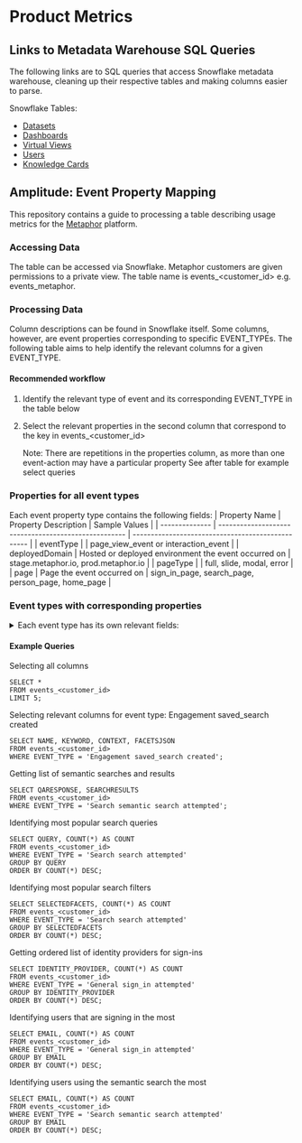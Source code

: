# Product Metrics

## Links to Metadata Warehouse SQL Queries
The following links are to SQL queries that access Snowflake metadata warehouse, cleaning up their respective tables and making columns easier to parse.

Snowflake Tables:
- [Datasets](https://github.com/MetaphorData/product-metrics/blob/main/datasets_snowflake.sql)
- [Dashboards](https://github.com/MetaphorData/product-metrics/blob/main/dashboards_snowflake.sql)
- [Virtual Views](https://github.com/MetaphorData/product-metrics/blob/main/virtual_views_snowflake.sql)
- [Users](https://github.com/MetaphorData/product-metrics/blob/main/users_snowflake.sql)
- [Knowledge Cards](https://github.com/MetaphorData/product-metrics/blob/main/knowledge_cards_snowflake.sql)


## Amplitude: Event Property Mapping
This repository contains a guide to processing a table describing usage metrics for the [Metaphor](https://metaphor.io) platform.

### Accessing Data
The table can be accessed via Snowflake. Metaphor customers are given permissions to a private view. The table name is events_<customer_id> e.g. events_metaphor.

### Processing Data
Column descriptions can be found in Snowflake itself. Some columns, however, are event properties corresponding to specific EVENT_TYPEs. The following table aims to help identify the relevant columns for a given EVENT_TYPE.

#### Recommended workflow
1. Identify the relevant type of event and its corresponding EVENT_TYPE in the table below
2. Select the relevant properties in the second column that correspond to the key in events_<customer_id> 

   Note: There are repetitions in the properties column, as more than one event-action may have a particular property
   See after table for example select queries

### Properties for all event types
Each event property type contains the following fields: 
| Property Name  | Property Description                                 | Sample Values                                     |
| -------------- | ---------------------------------------------------- | ------------------------------------------------- |
| eventType      |                                                      | page_view_event or interaction_event              |
| deployedDomain | Hosted or deployed environment the event occurred on | stage.metaphor.io, prod.metaphor.io               |
| pageType       |                                                      | full, slide, modal, error                         |
| page           | Page the event occurred on                           | sign_in_page, search_page, person_page, home_page |

### Event types with corresponding properties
<details>
<summary> Each event type has its own relevant fields: </summary>

|                        EVENT_TYPE                       |                                                                                                             Trigger + Event Description                                                                                                             |        Property Name       |                                                    Property Description                                                   |                                                                  Sample Values                                                                  |
|:-------------------------------------------------------:|:---------------------------------------------------------------------------------------------------------------------------------------------------------------------------------------------------------------------------------------------------:|:--------------------------:|:-------------------------------------------------------------------------------------------------------------------------:|:-----------------------------------------------------------------------------------------------------------------------------------------------:|
| General sign_in attempted                               | triggered when a user clicks on a sign in option on the /login route                                                                                                                                                                                | identity_provider          | The name of the identity provider the user attempted to sign in with                                                      | google, okta                                                                                                                                    |
| General sign_in_page viewed                             | When an unauthenticated user lands on the sign in page                                                                                                                                                                                              |                            |                                                                                                                           |                                                                                                                                                 |
| General sign_in failed                                  | triggered when a user unsuccessfully attempts to sign in to the app                                                                                                                                                                                 | reason                     | The reason why the sign in attempt failed                                                                                 | unauthorized                                                                                                                                    |
| PageViewEvent [page name]                               | triggered when the user navigates to a url within Metaphor                                                                                                                                                                                          | hash                       | URL fragment                                                                                                              | section                                                                                                                                         |
|                                                         |                                                                                                                                                                                                                                                     | query                      | The query arguments search parameter in the browser URL                                                                   | contentType=myKnowledgeCards                                                                                                                    |
| Search search attempted                                 | When a user executes a search query by inputting a keyword and causing a request to be made                                                                                                                                                         | query                      | search keyword or query executed                                                                                          | rides, *                                                                                                                                        |
|                                                         |                                                                                                                                                                                                                                                     | context                    | search context the query was executed under                                                                               | Dashboards, Datasets, KnowledgeCards, Persons, DBT_MODEL, LOOKER_EXPLORE, LOOKER_VIEW                                                           |
|                                                         |                                                                                                                                                                                                                                                     | interaction                | interaction performed by the user to trigger the search                                                                   | click, enter                                                                                                                                    |
|                                                         |                                                                                                                                                                                                                                                     | latency                    | how long the search result took to be rendered on the screen in ms                                                        | 300, 20000                                                                                                                                      |
|                                                         |                                                                                                                                                                                                                                                     | facets                     | facets that were used to constrain the search                                                                             | authors, knowledge card types, hashtags                                                                                                         |
|                                                         |                                                                                                                                                                                                                                                     | selectedFacets             | facets that were used to constrain the search                                                                             | [authors, knowledge card types, hashtags]                                                                                                       |
|                                                         |                                                                                                                                                                                                                                                     | selectedFilters            | filters that were used to constrain the search                                                                            | [dashboardFilters, datasetFilters]                                                                                                              |
| Search suggestion selected                              | When a user inputs a set of characters in the search input field and suggested input is selected                                                                                                                                                    | input                      | characters entered to trigger the suggestion results                                                                      | rides, *                                                                                                                                        |
|                                                         |                                                                                                                                                                                                                                                     | context                    | search context the query was selected for                                                                                 | Dashboards, Datasets, KnowledgeCards, Persons, DBT_MODEL, LOOKER_EXPLORE, LOOKER_VIEW                                                           |
|                                                         |                                                                                                                                                                                                                                                     | interaction                | interaction performed by the user to select suggestions                                                                   | click, enter                                                                                                                                    |
|                                                         |                                                                                                                                                                                                                                                     | latency                    | how long the suggestion results took to be rendered on the screen in ms                                                   | 300, 20000                                                                                                                                      |
|                                                         |                                                                                                                                                                                                                                                     | suggestion_selected        | value of the selected suggestion                                                                                          | acme.ride_share.rides_by_month_2017                                                                                                             |
| Search top_hashtag selected                             | When a user executes the primary action related to a top hashtag                                                                                                                                                                                    | hashtag                    | the value of the selected hashtag                                                                                         | subscriptions                                                                                                                                   |
| Support feedback_form accessed                          | When a viewer interacts with a link to navigate to the external feedback form                                                                                                                                                                       |                            |                                                                                                                           |                                                                                                                                                 |
| Support support_center accessed                         | When a viewer interacts with a link to navigate to the external support / help page                                                                                                                                                                 |                            |                                                                                                                           |                                                                                                                                                 |
|                                                         |                                                                                                                                                                                                                                                     | cta                        | the cta that the viewer interacted with on the top contributor interface                                                  | search, profile, email, slack                                                                                                                   |
| Onboarding slack installed                              | When a slack user installs the Metaphor Slack app                                                                                                                                                                                                   | person_id                  | the identifier of the viewer                                                                                              | PERSON~2AE5D58F67BA72CBD8F94604F7FC234D                                                                                                         |
| Engagement linege_graph interacted                      | When a user performs any interactive action on a lineage graph                                                                                                                                                                                      | num_nodes_shown            | the number of nodes in the lineage graph                                                                                  | 1, 30, 40,50,100                                                                                                                                |
|                                                         |                                                                                                                                                                                                                                                     | asset_id                   |                                                                                                                           | DATASET~2AE5D58F67BA72CBD8F94604F7FC234D                                                                                                        |
|                                                         |                                                                                                                                                                                                                                                     | latency                    | how long it took for the lineage graph to be rendered in ms                                                               | 300, 20000                                                                                                                                      |
|                                                         |                                                                                                                                                                                                                                                     | asset_type                 | the type of the asset being viewed                                                                                        | Dashboard, Dataset, KnowledgeCards                                                                                                              |
| Engagement share_asset performed                        | When a user interacts with the share interface and performs a related action                                                                                                                                                                        | asset_id                   | global identifier for the asset                                                                                           | DATASET~2AE5D58F67BA72CBD8F94604F7FC234D                                                                                                        |
|                                                         |                                                                                                                                                                                                                                                     | type                       | the share action performed / interacted with by the user                                                                  | copyLink, shareViaSlack, shareViaEmail                                                                                                          |
| Engagement config_ownership interacted                  | When user performs a cta within the configured ownership interface                                                                                                                                                                                  |                            |                                                                                                                           |                                                                                                                                                 |
|                                                         |                                                                                                                                                                                                                                                     | owner                      | optional field that if filled indicates interaction a person captured in Metaphor                                         | DATASET~2AE5D58F67BA72CBD8F94604F7FC234D                                                                                                        |
|                                                         |                                                                                                                                                                                                                                                     |                            |                                                                                                                           |                                                                                                                                                 |
|                                                         |                                                                                                                                                                                                                                                     | external                   | optional field that if filled indicates interaction the external owner                                                    | external@example.com                                                                                                                            |
| Engagement knowledge_card creation_attempted            | When a user attempts to create a knowledge card                                                                                                                                                                                                     | cta                        | the cta that the viewer interacted with on the configurable ownership interface                                           | profile, email, slack                                                                                                                           |
|                                                         |                                                                                                                                                                                                                                                     | card_type                  | type of the card created                                                                                                  | HOW_TO_USE, INCIDENT, DEPRECATION                                                                                                               |
|                                                         |                                                                                                                                                                                                                                                     | anchor_id                  | the asset identifier for the asset that the knowledge card is created against                                             | DATASET~2AE5D58F67BA72CBD8F94604F7FC234D                                                                                                        |
|                                                         |                                                                                                                                                                                                                                                     | num_char_body              | number of characters that a person has entered in the main body, typically the description of the knowledge card          | 100, 200, 500, 1000                                                                                                                             |
|                                                         |                                                                                                                                                                                                                                                     | plannedDate                |                                                                                                                           | 2021-11-02T22:18:40.420Z                                                                                                                        |
| Engagement knowledge_card filtered_display              | When a user successfully filters knowledge cards under the knowledge cards tab on an asset page                                                                                                                                                     | filters                    |                                                                                                                           | authors, knowledge card types, hashtags                                                                                                         |
| Engagement knowledge_card edited                        | When a user edits an existing knowledge card                                                                                                                                                                                                        | asset_id                   | global identifier for the asset                                                                                           | KNOWLEDGE_CARD~2AE5D58F67BA72CBD8F94604F7FC234D                                                                                                 |
| Engagement knowledge_card unsuccessful_creation         | When a user attempts to create a knowledge card but exits out of the creation flow before successful completion                                                                                                                                     | did_change_defaults        |                                                                                                                           | true, false                                                                                                                                     |
|                                                         |                                                                                                                                                                                                                                                     | anchor_id                  | the asset identifier for the asset that the knowledge card is created against                                             | DATASET~2AE5D58F67BA72CBD8F94604F7FC234D                                                                                                        |
| Engagement knowledge_card archived                      | When a user archives a knowledge card                                                                                                                                                                                                               | asset_id                   | global identifier for the asset                                                                                           | KNOWLEDGE_CARD~2AE5D58F67BA72CBD8F94604F7FC234D                                                                                                 |
| Engagement asset_page from_slack                        | When a slack user navigates to an entity page from a Metaphor Slack generated link                                                                                                                                                                  | asset_id                   | global identifier for the asset                                                                                           | KNOWLEDGE_CARD~2AE5D58F67BA72CBD8F94604F7FC234D                                                                                                 |
| Engagement asset followed                               | A user follows an asset by interacting with a follow control to become a follower of that asset                                                                                                                                                     | asset_id                   | global identifier for the asset                                                                                           | KNOWLEDGE_CARD~2AE5D58F67BA72CBD8F94604F7FC234D                                                                                                 |
| Engagement asset unfollowed                             | A user unfollows an asset by interacting with a follow control to no longer be a follower of the asset                                                                                                                                              | asset_id                   | global identifier for the asset                                                                                           | KNOWLEDGE_CARD~2AE5D58F67BA72CBD8F94604F7FC234D                                                                                                 |
| Engagement governed_tag assigned                        | When a user assigns a governed tag to an asset                                                                                                                                                                                                      | asset_id                   | global identifier for the asset                                                                                           | KNOWLEDGE_CARD~2AE5D58F67BA72CBD8F94604F7FC234D                                                                                                 |
|                                                         |                                                                                                                                                                                                                                                     | tag_id                     | global identifier for the tag                                                                                             | USER_DEFINED_RESOURCE~2AE5D58F67BA72CBD8F94604F7FC234D                                                                                          |
|                                                         |                                                                                                                                                                                                                                                     |                            |                                                                                                                           |                                                                                                                                                 |
| Engagement governed_tag unassigned                      | When a user unassigns a governed tag to an asset that it was previously assigned to                                                                                                                                                                 | asset_id                   | global identifier for the asset                                                                                           | KNOWLEDGE_CARD~2AE5D58F67BA72CBD8F94604F7FC234D                                                                                                 |
|                                                         |                                                                                                                                                                                                                                                     | tag_id                     | global identifier for the tag                                                                                             | USER_DEFINED_RESOURCE~2AE5D58F67BA72CBD8F94604F7FC234D                                                                                          |
|                                                         |                                                                                                                                                                                                                                                     |                            |                                                                                                                           |                                                                                                                                                 |
| Engagement asset_description added                      | When a user adds a crowd sourced description to a data asset                                                                                                                                                                                        | asset_id                   | global identifier for that asset                                                                                          | DATASET~2AE5D58F67BA72CBD8F94604F7FC234D                                                                                                        |
| Engagement directory created                            | When a user adds a new directory to metaphor                                                                                                                                                                                                        | directory_id               | global identifier for the directory                                                                                       | NAMESPACE~4BD8F73EBEB8CB15E0B01547B0425FA5                                                                                                      |
|                                                         |                                                                                                                                                                                                                                                     | name_at_creation           | The name of the directory at the time of creation                                                                         | my dir                                                                                                                                          |
| Engagement knowledge_card created                       | When a user successfully creates to create a knowledge card                                                                                                                                                                                         | cta                        | the cta that the viewer interacted with                                                                                   | profile, email, slack                                                                                                                           |
|                                                         |                                                                                                                                                                                                                                                     | card_type                  | type of the card created                                                                                                  | HOW_TO_USE, INCIDENT, DEPRECATION                                                                                                               |
|                                                         |                                                                                                                                                                                                                                                     | asset_id                   | global identifier for the knowledge card                                                                                  | KNOWLEDGE_CARD~2AE5D58F67BA72CBD8F94604F7FC234D                                                                                                 |
|                                                         |                                                                                                                                                                                                                                                     | anchor_id                  | the asset identifier for the asset that the knowledge card is created against                                             | DATASET~2AE5D58F67BA72CBD8F94604F7FC234D                                                                                                        |
|                                                         |                                                                                                                                                                                                                                                     | num_char_body              | number of characters that a person has entered in the main body, typically the description of the knowledge card          | 100, 200, 500, 1000                                                                                                                             |
|                                                         |                                                                                                                                                                                                                                                     | plannedDate                |                                                                                                                           | 2021-11-02T22:18:40.420Z                                                                                                                        |
| Engagement lineage panel_opened                         | When a viewer opens the analysis panel on a lineage graph when the mode is impact analysis                                                                                                                                                          | asset_id                   | global identifier for the asset                                                                                           | DATASET~2AE5D58F67BA72CBD8F94604F7FC234D                                                                                                        |
| Engagement lineage impact_analysis_mode_shown           | A user opts to view the lineage graph in impact analysis mode by toggling the switch to the on state                                                                                                                                                | asset_id                   | global identifier for the asset                                                                                           | DATASET~2AE5D58F67BA72CBD8F94604F7FC234D                                                                                                        |
| Engagement lineage associated_user_list_accessed        | A user downloads, copies or accesses the list of users that are associated with a data asset under impact analysis mode                                                                                                                             | access_type                | global identifier for the asset                                                                                           | copy, download, view                                                                                                                            |
|                                                         |                                                                                                                                                                                                                                                     | asset_id                   | global identifier for the asset                                                                                           | DATASET~2AE5D58F67BA72CBD8F94604F7FC234D                                                                                                        |
| Engagement lineage node_details_viewed                  | A viewer interacts with a node in the graph to show the details of the asset represented by that node within the rendered graph bounds The viewer must be in impact analysis mode to trigger this event and spend sufficient dwell time on the node | asset_id                   | global identifier for the asset                                                                                           | DATASET~2AE5D58F67BA72CBD8F94604F7FC234D                                                                                                        |
| Engagement document copied                              | A viewer copies a document using a copy document action                                                                                                                                                                                             | asset_id                   | global identifier for the document being copied                                                                           | KNOWLEDGE_CARD~2AE5D58F67BA72CBD8F94604F7FC234D                                                                                                 |
| Engagement document created                             | A viewer successfully creates a new document                                                                                                                                                                                                        | asset_id                   | global identifier for the document that was created                                                                       | KNOWLEDGE_CARD~2AE5D58F67BA72CBD8F94604F7FC234D                                                                                                 |
| Engagement document moved                               | A viewer moves a document using the move document action                                                                                                                                                                                            | asset_id                   | global identifier for the asset                                                                                           | KNOWLEDGE_CARD~2AE5D58F67BA72CBD8F94604F7FC234D                                                                                                 |
|                                                         |                                                                                                                                                                                                                                                     | moved_to_dir_with_id       | global identifier for the directory the document was moved to                                                             | NAMESPACE~4BD8F73EBEB8CB15E0B01547B0425FA5                                                                                                      |
| Engagement column_governed_tag assigned                 | When a viewer assigns a governed tag to a column or field path in an asset                                                                                                                                                                          | column_names               | Array of affected column names / fieldPaths                                                                               | ["user_id", "order_id"]                                                                                                                         |
|                                                         |                                                                                                                                                                                                                                                     | asset_id                   | The asset id for the dataset                                                                                              | DATASET~2AE5D58F67BA72CBD8F94604F7FC234D                                                                                                        |
|                                                         |                                                                                                                                                                                                                                                     | tags_added                 | Array of governed tag names added                                                                                         | ["gold", "marketing/eu"]                                                                                                                        |
| Engagement column_governed_tag unassigned               | When a viewer unassigns a governed tag to a column or field path that it was previously assigned to                                                                                                                                                 | column_names               | Array of affected column names / fieldPaths                                                                               | ["user_id", "order_id"]                                                                                                                         |
|                                                         |                                                                                                                                                                                                                                                     | asset_id                   | The asset id for the dataset                                                                                              | DATASET~2AE5D58F67BA72CBD8F94604F7FC234D                                                                                                        |
|                                                         |                                                                                                                                                                                                                                                     | tags_removed               | Array of governed tag names removed                                                                                       | ["gold", "marketing/eu"]                                                                                                                        |
| Engagement column_description added                     | When a viewer adds a crowd sourced description to a field / column on a data asset, typically a dataset                                                                                                                                             | column_name                | The column name that the description was created for                                                                      | order_id                                                                                                                                        |
|                                                         |                                                                                                                                                                                                                                                     | asset_id                   | The asset id for the dataset                                                                                              | DATASET~2AE5D58F67BA72CBD8F94604F7FC234D                                                                                                        |
| Engagement bulk_action governed_tags_updated            | When a viewer updates the governed tags for a set of assets using the bulk action feature to select one or more assets                                                                                                                              | number_of_objects_impacted | The number of objects (assets, columns, etc) selected and acted upon in the bulk operation                                | 1,4,30                                                                                                                                          |
|                                                         |                                                                                                                                                                                                                                                     | tags_added                 | Array of governed tag names added                                                                                         | ["gold", "marketing/eu"]                                                                                                                        |
|                                                         |                                                                                                                                                                                                                                                     | tags_removed               | Array of governed tag names removed                                                                                       | ["gold", "marketing/eu"]                                                                                                                        |
| Engagement bulk_action asset_contacts_updated           | When a viewer updates / manages the asset contacts for a set of assets using the bulk action features to select one or more assets                                                                                                                  | number_of_objects_impacted | The number of objects (assets, columns, etc) selected and acted upon in the bulk operation                                | 1,5,23                                                                                                                                          |
|                                                         |                                                                                                                                                                                                                                                     | contacts_types_added       | The array of unique identifiers for the contact types that were added                                                     | ["USER_DEFINED_RESOURCE~2AE5D58F67BA72CBD8F94604F7FC234D"]                                                                                      |
|                                                         |                                                                                                                                                                                                                                                     | contacts_types_removed     | The array of unique identifiers for the contact types that were removed                                                   | ["USER_DEFINED_RESOURCE~2AE5D58F67BA72CBD8F94604F7FC234D"]                                                                                      |
| Engagement who_viewed_this_asset opened                 | When a viewer toggles open a control displaying the people who have viewed an asset                                                                                                                                                                 | asset_id                   | global identifier for the asset                                                                                           | DATASET~2AE5D58F67BA72CBD8F94604F7FC234D                                                                                                        |
| Engagement directory documents_filtered                 | When a viewer successfully filters documents under a directory page                                                                                                                                                                                 | statuses                   | Array of statuses used to filter the directory                                                                            | ["ARCHIVED" , "DRAFT" , "PUBLISHED"]                                                                                                            |
|                                                         |                                                                                                                                                                                                                                                     | tags                       | Array of governed tag names used to filter the directory                                                                  | ["gold", "marketing/eu"]                                                                                                                        |
|                                                         |                                                                                                                                                                                                                                                     | directory_id               | global identifier for the directory                                                                                       | NAMESPACE~4BD8F73EBEB8CB15E0B01547B0425FA5                                                                                                      |
| Engagement change_request sent                          | When a change request is sent by a viewer                                                                                                                                                                                                           | anchor_id                  | global identifier for the anchor asset                                                                                    | DATASET~2AE5D58F67BA72CBD8F94604F7FC234D                                                                                                        |
|                                                         |                                                                                                                                                                                                                                                     | asset_id                   | global identifier for the change request that was sent                                                                    | KNOWLEDGE_CARD~2AE5D58F67BA72CBD8F94604F7FC234D                                                                                                 |
|                                                         |                                                                                                                                                                                                                                                     | type                       | symbol for the change request type                                                                                        | ASSET_ACCESS, COLUMN_UPDATE, CONTACTS_UPDATE, CONTENT_UPDATE, DESCRIPTION_UPDATE, TAGS_UPDATE,                                                  |
| Engagement change_request status_change_attempted       | When user attempts to change the status                                                                                                                                                                                                             | asset_id                   | global identifier for the change request                                                                                  | KNOWLEDGE_CARD~2AE5D58F67BA72CBD8F94604F7FC234D                                                                                                 |
|                                                         |                                                                                                                                                                                                                                                     | status                     | The current status of the change request                                                                                  | OPEN                                                                                                                                            |
| Engagement change_request status_changed                | When the status of a change request is changed                                                                                                                                                                                                      | asset_id                   | global identifier for the change request                                                                                  | KNOWLEDGE_CARD~2AE5D58F67BA72CBD8F94604F7FC234D                                                                                                 |
|                                                         |                                                                                                                                                                                                                                                     | status                     | The new status of the change request                                                                                      | CLOSED                                                                                                                                          |
| Engagement change_request acknowledged                  | When a change request is acknowledged by a recipient                                                                                                                                                                                                | anchor_id                  | global identifier for the anchor asset                                                                                    | DATASET~2AE5D58F67BA72CBD8F94604F7FC234D                                                                                                        |
|                                                         |                                                                                                                                                                                                                                                     | asset_id                   | global identifier for the change request that was acknowledged                                                            | KNOWLEDGE_CARD~2AE5D58F67BA72CBD8F94604F7FC234D                                                                                                 |
|                                                         |                                                                                                                                                                                                                                                     | type                       | symbol for the change request type                                                                                        | ASSET_ACCESS, COLUMN_UPDATE, CONTACTS_UPDATE, CONTENT_UPDATE, DESCRIPTION_UPDATE, TAGS_UPDATE,                                                  |
| Engagement data_group created                           | A viewer successfully creates a new data group (data domain)                                                                                                                                                                                        | data_group_id              | global identifier for the document that was created                                                                       | NAMESPACE~4E9584DFBF78A16886E7D234393C1304                                                                                                      |
| Engagement data_group moved                             | A viewer moves a data_group (data domain) using the move domain action                                                                                                                                                                              | data_group_id              | global identifier for the data group                                                                                      | NAMESPACE~944F076881BEE131E05C6B39134E4FD9                                                                                                      |
|                                                         |                                                                                                                                                                                                                                                     | moved_to_parent_id         | global identifier for the destination data group the source domain was moved to. Will be null if moved to the top level   | NAMESPACE~4BD8F73EBEB8CB15E0B01547B0425FA5                                                                                                      |
| Engagement directory moved                              | A viewer moves a user_defined_space (directory) using the move directory action                                                                                                                                                                     | directory_id               | global identifier for the directory                                                                                       | NAMESPACE~16434633EB85DF03EC87B003FB882E90                                                                                                      |
|                                                         |                                                                                                                                                                                                                                                     | moved_to_parent_id         | global identifier for the destination directory the source directory was moved to. Will be null if moved to the top level | NAMESPACE~16434633EB85DF03EC87B003FB882E90                                                                                                      |
| Engagement additional_asset_likers shown                | A viewer revealed a list of additional people who liked an asset                                                                                                                                                                                    | asset_id                   | global identifier for the asset that was opened                                                                           | KNOWLEDGE_CARD~2AE5D58F67BA72CBD8F94604F7FC234D                                                                                                 |
|                                                         |                                                                                                                                                                                                                                                     | performed_by_author        | indicates that the action was performed by the author of the related asset                                                | true, false                                                                                                                                     |
| Engagement app_home opened                              | A user open Slack Metaphor Home tab                                                                                                                                                                                                                 |                            |                                                                                                                           |                                                                                                                                                 |
| Engagement link_unfurling performed                     | When a user share Metaphor asset in Slack or Teams                                                                                                                                                                                                  | asset_id                   | global identifier for the asset that was shared                                                                           | KNOWLEDGE_CARD~2AE5D58F67BA72CBD8F94604F7FC234D                                                                                                 |
| Engagement share_asset attempted                        | When a user interacts with the share dialog                                                                                                                                                                                                         | asset_id                   | global identifier for the asset that was opened the share dialog in Slack                                                 | KNOWLEDGE_CARD~2AE5D58F67BA72CBD8F94604F7FC234D                                                                                                 |
| Engagement version_history history_list_shown           | When a viewer opens the version history list                                                                                                                                                                                                        | asset_id                   | global identifier for the asset the version history list was shown for                                                    | DATASET~2AE5D58F67BA72CBD8F94604F7FC234D                                                                                                        |
| Engagement version_history version_requested            | When a viewer successfully requests a previous version of an asset to be viewed                                                                                                                                                                     | asset_id                   | global identifier for the asset the version history list was shown for                                                    | DATASET~2AE5D58F67BA72CBD8F94604F7FC234D                                                                                                        |
|                                                         |                                                                                                                                                                                                                                                     | version_id                 | identifer for the selected version                                                                                        | 63bef5bf9588a3c08edaf637                                                                                                                        |
| Engagement app installed                                | When a user install the application                                                                                                                                                                                                                 |                            |                                                                                                                           |                                                                                                                                                 |
| Engagement app uninstalled                              | When a user uninstall the application                                                                                                                                                                                                               |                            |                                                                                                                           |                                                                                                                                                 |
| Engagement asset pinned                                 | A viewer pins an asset into thier personal pins collection by interacting with a pin control                                                                                                                                                        | asset_id                   | global identifier for the asset that was pinned                                                                           | KNOWLEDGE_CARD~2AE5D58F67BA72CBD8F94604F7FC234D                                                                                                 |
| Engagement asset unpinned                               | A viewer unpins an asset into thier personal pins collection by interacting with a pin / unpin control                                                                                                                                              | asset_id                   | global identifier for the asset that was unpinned                                                                         | KNOWLEDGE_CARD~2AE5D58F67BA72CBD8F94604F7FC234D                                                                                                 |
| Engagement request_instance_form shown                  | The request an instance form is made visible to the viewer                                                                                                                                                                                          | viewer_email               | The email of the logged in user may be different from the submitted email if the form is eventually submitted             | username@company_domain.tld                                                                                                                     |
| Engagement request_instance_form submitted              | The request an instance calendar form is submitted by the viewer                                                                                                                                                                                    | viewer_email               | The email of the logged in user, may be different from the submitted email                                                | username@company_domain.tld                                                                                                                     |
| Engagement asset_contact updated                        | When a viewer updates the asset contacts for an asset                                                                                                                                                                                               | contact_types_added        | The array of unique identifiers for the contact types that were added                                                     | ["USER_DEFINED_RESOURCE~2AE5D58F67BA72CBD8F94604F7FC234D"]                                                                                      |
| Search semantic search attempted                        |                                                                                                                                                                                                                                                     | query                      | The query entered by the user                                                                                             | How is revenue calculated                                                                                                                       |
|                                                         |                                                                                                                                                                                                                                                     | qaResponse                 | The response returned by the bot (expected to be a string of around 4-5 lines)                                            | Revenue is calculated by multipling number of units times sales price                                                                           |
|                                                         | When a user queries the Slack/Teams bot to run a semantic search                                                                                                                                                                                    | searchResults              | The search results returned by the bot                                                                                    | ["https://stage.metaphor.io/document/3AF127AD88C49B23D0EEE000EB327F47", "https://stage.metaphor.io/document/3AF127AD88C49B23D0EEE000EB327F47"]  |
| Engagement coverage_analytics shown                     | The coverage analytics widget is made visible to the viewer                                                                                                                                                                                         |                            |                                                                                                                           |                                                                                                                                                 |
| Engagement saved_search created                         | When a user saves search query to the "saved searches"                                                                                                                                                                                              | name                       | Name of the saved search                                                                                                  | Datasets with tags                                                                                                                              |
|                                                         |                                                                                                                                                                                                                                                     | keyword                    | Search query                                                                                                              | has:tag                                                                                                                                         |
|                                                         |                                                                                                                                                                                                                                                     | context                    | Search context                                                                                                            | Datasets                                                                                                                                        |
|                                                         |                                                                                                                                                                                                                                                     | facetsJSON                 | Search filters if any                                                                                                     | {}                                                                                                                                              |
| Engagement saved_search applied                         | When a user applies saved search to see the results                                                                                                                                                                                                 | name                       | Name of the saved search                                                                                                  | John's Dashboards                                                                                                                               |
|                                                         |                                                                                                                                                                                                                                                     | keyword                    | Search query                                                                                                              | author:john                                                                                                                                     |
|                                                         |                                                                                                                                                                                                                                                     | context                    | Search context                                                                                                            | Dashboards                                                                                                                                      |
|                                                         |                                                                                                                                                                                                                                                     | facetsJSON                 | facetsJSON                                                                                                                | {}                                                                                                                                              |
| Onboarding persona created                              | When user picks persona from onboarding page after login                                                                                                                                                                                            | persona                    | Persona value that user picks                                                                                             | DATA_PRODUCER                                                                                                                                   |
| Onboarding persona updated                              | When user changes persona from profile setting page                                                                                                                                                                                                 | persona                    | Persona value that user picks from dropdown                                                                               | DATA_PRODUCER                                                                                                                                   |
| Engagement universal_search liked                       | When user likes the universal search answer                                                                                                                                                                                                         | question                   | The question to be answered                                                                                               | What is KPI?                                                                                                                                    |
|                                                         |                                                                                                                                                                                                                                                     | answer                     | The answer which user likes                                                                                               | KPI stands for Key Performance Indicator.                                                                                                       |
| Engagement universal_search disliked                    | When user dislikes the universal search answer                                                                                                                                                                                                      | question                   | The question to be answered                                                                                               | What is KPI?                                                                                                                                    |
|                                                         |                                                                                                                                                                                                                                                     | answer                     | The answer which user likes                                                                                               | KPI stands for Key Performance Indicator.                                                                                                       |
|                                                         |                                                                                                                                                                                                                                                     | feedback                   | The additional feedback user entered when disliking the answer                                                            | The answer isn't accurate                                                                                                                       |
| Engagement extension_popup opened                       | When user opens extension popup by clicking on the extesion icon or draggable widget                                                                                                                                                                | asset_id                   | global identifier for the asset that was opened in the extension popup                                                    | DASHBOARD~08D4646C256048E699349C372C3322C6                                                                                                      |
| Engagement extension_popup closed                       | When user closes extension popup by clicking on the extesion icon, draggable widget or outside of the popup                                                                                                                                         | asset_id                   | global identifier for the asset that was closed in the extension popup                                                    | DASHBOARD~08D4646C256048E699349C372C3322C6                                                                                                      |
| General extension installed                             | When user installs extenion, enters their company domain and opens extension popup for the very first time                                                                                                                                          |                            |                                                                                                                           |                                                                                                                                                 |
| Engagement list_of_viewers_from_source_system shown     | When user opens a side panel for the lineage node, goes to Impact Analysis tab and click on the button, that reveals list of all viewers from the source system for that asset                                                                      | asset_id                   | global identifier for the asset list of viewers was opened for                                                            | DASHBOARD~08D4646C256048E699349C372C3322C6                                                                                                      |
| Engagement list_of_subscribers_from_source_system shown | When user opens a side panel for the lineage node, goes to Impact Analysis tab and click on the button, that reveals list of all subscribers from the source system for that asset                                                                  | asset_id                   | global identifier for the asset list of subscribers was opened for                                                        | DASHBOARD~08D4646C256048E699349C372C3322C6                                                                                                      |
| Search search_result primary_action_performed           | Viewer performed the primary action on a search result after viewing a set of search results                                                                                                                                                        | query                      | search keyword or query executed                                                                                          | rides, *                                                                                                                                        |
|                                                         |                                                                                                                                                                                                                                                     | context                    | search context the query was executed under                                                                               | Dashboards, Datasets, KnowledgeCards, Persons, DBT_MODEL, LOOKER_EXPLORE, LOOKER_VIEW                                                           |
|                                                         |                                                                                                                                                                                                                                                     | position                   | The 1-based index of the search result within the result set for the current query                                        |                                                                                                                                           1, 10 |
|                                                         |                                                                                                                                                                                                                                                     | asset_id                   | global identifier for the asset that was clicked                                                                          | DASHBOARD~08D4646C256048E699349C372C3322C6                                                                                                      |
|                                                         |                                                                                                                                                                                                                                                     | facets                     | facets that were used to constrain the search                                                                             | authors, knowledge card types, hashtags                                                                                                         |
| Search search_result impression                         | A search result has been displayed in the viewport and may have been viewed by a viewer                                                                                                                                                             | query                      | search keyword or query executed                                                                                          | rides, *                                                                                                                                        |
|                                                         |                                                                                                                                                                                                                                                     | context                    | search context the query was executed under                                                                               | Dashboards, Datasets, KnowledgeCards, Persons, DBT_MODEL, LOOKER_EXPLORE, LOOKER_VIEW                                                           |
|                                                         |                                                                                                                                                                                                                                                     | asset_id                   | global identifier for the asset that was impressed                                                                        | DASHBOARD~08D4646C256048E699349C372C3322C6                                                                                                      |
|                                                         |                                                                                                                                                                                                                                                     | position                   | The 1-based index of the search result within the result set for the current query                                        |                                                                                                                                           1, 10 |
|                                                         |                                                                                                                                                                                                                                                     | facets                     | facets that were used to constrain the search                                                                             | authors, knowledge card types, hashtags                                                                                                         |
| Engagement search_result_action_menu opened             | When user opens the search result action menu                                                                                                                                                                                                       | query                      | search keyword or query executed                                                                                          | rides, *                                                                                                                                        |
| Engagement non_production_assets_switch changed         | When the non-prod assets switch state changed                                                                                                                                                                                                       | state                      | The new state of the switch. "true" means non-prod assets are shown, "false" means non-prod assets are hidden.            | true/false                                                                                                                                      |
| Engagement comment added                                | When a viewer adds a new comment, typically to a knowledge card (post  / notice)                                                                                                                                                                    | comment_id                 | The id of the newly added comment or reply                                                                                | KNOWLEDGE_CARD~55E5D58F67BA72CBD8F94604F7FC234D                                                                                                 |
|                                                         |                                                                                                                                                                                                                                                     | asset_id                   | The asset id that the comment / reply applies to                                                                          | KNOWLEDGE_CARD~2BE5D58F67BA72CBD8F94604F7FC2344                                                                                                 |
|                                                         |                                                                                                                                                                                                                                                     | is_reply                   | Indicates if this is a reply to another comment / reply in a thread                                                       | true/false                                                                                                                                      |
|                                                         |                                                                                                                                                                                                                                                     | parent_comment_id          | Optional. Present if this is a reply to a comment                                                                         | KNOWLEDGE_CARD~AAE5D58F67BA72CBD8F94604F7FC234C                                                                                                 |
| Search search_result non_primary_action_performed       | Viewer performed the non-primary call to action on a search result after viewing a set of search results                                                                                                                                            | query                      | search keyword or query executed                                                                                          | rides, *                                                                                                                                        |
|                                                         |                                                                                                                                                                                                                                                     | context                    | search context the query was executed under                                                                               | Dashboards, Datasets, KnowledgeCards, Persons, DBT_MODEL, LOOKER_EXPLORE, LOOKER_VIEW                                                           |
|                                                         |                                                                                                                                                                                                                                                     | position                   | The 1-based index of the search result within the result set for the current query                                        |                                                                                                                                           1, 10 |
|                                                         |                                                                                                                                                                                                                                                     | asset_id                   | global identifier for the asset that was impressed                                                                        | DASHBOARD~08D4646C256048E699349C372C3322C6                                                                                                      |
|                                                         |                                                                                                                                                                                                                                                     | facets                     | facets that were used to constrain the search                                                                             | authors, knowledge card types, hashtags                                                                                                         |
|                                                         |                                                                                                                                                                                                                                                     | label                      | The display name or label specifying the call to action for the secondary search result control                           | Quick View, Follow                                                                                                                              |
| Engagement support_widget opened                        | When a viewer opens the support widget - Intercom or Canny                                                                                                                                                                                          | widget                     | Identificator of the widget to be opened                                                                                  | intercom' or 'canny';                                                                                                                           |
| Engagement data_quality_widget opened                   | When a viewer opens the data quality widget on an asset page                                                                                                                                                                                        | dataQualityStatus          | Asset data quality status                                                                                                 | "TRANSITIVE_WARNING" \| "ERROR" \| "PASSED" \| "UNKNOWN" \| "WARNING"                                                                           |
| Engagement data_quality_widget closed                   | When a viewer closes the data quality widget on an asset page                                                                                                                                                                                       | dataQualityStatus          | Asset data quality status                                                                                                 | "TRANSITIVE_WARNING" \| "ERROR" \| "PASSED" \| "UNKNOWN" \| "WARNING"                                                                           |
| Engagement data_quality_source_asset viewed             | When a viewer clicks on the source asset in data quality widget                                                                                                                                                                                     | dataQualityStatus          | Asset data quality status                                                                                                 | "TRANSITIVE_WARNING" \| "ERROR" \| "PASSED" \| "UNKNOWN" \| "WARNING"                                                                           |
| Engagement data_quality_show_details clicked            | When a viewer clicks on the show details button in lineage side panel                                                                                                                                                                               | dataQualityStatus          | Asset data quality status                                                                                                 | "TRANSITIVE_WARNING" \| "ERROR" \| "PASSED" \| "UNKNOWN" \| "WARNING"                                                                           |
| Engagement data_quality_column_status clicked           | When a viewer clicks on the column status in columns tab                                                                                                                                                                                            | dataQualityStatus          | Column data quality status                                                                                                | "TRANSITIVE_WARNING" \| "ERROR" \| "PASSED" \| "UNKNOWN" \| "WARNING"                                                                           |
| Engagement common_attribute added                       | When a viewer creates a common attribute                                                                                                                                                                                                            | name                       | the name of the common attribute                                                                                          | user_id, AVERAGE_COUNT                                                                                                                          |
|                                                         |                                                                                                                                                                                                                                                     | tags_count                 | how many tags associated with common attribute                                                                            |                                                                                                                                              42 |
|                                                         |                                                                                                                                                                                                                                                     | contacts_count             | how many contacts associated with common attribute                                                                        |                                                                                                                                              10 |
| Engagement common_attribute deleted                     | When a viewer deletes a common attribute                                                                                                                                                                                                            | name                       | the name of the common attribute                                                                                          | user_id, AVERAGE_COUNT                                                                                                                          |
|                                                         |                                                                                                                                                                                                                                                     | tags_count                 | how many tags associated with common attribute                                                                            |                                                                                                                                              42 |
|                                                         |                                                                                                                                                                                                                                                     | contacts_count             | how many contacts associated with common attribute                                                                        |                                                                                                                                              10 |
| Engagement common_attribute edited                      | When a viewer edits a common attribute                                                                                                                                                                                                              | name                       | the name of the common attribute                                                                                          | user_id, AVERAGE_COUNT                                                                                                                          |
|                                                         |                                                                                                                                                                                                                                                     | tags_count                 | how many tags associated with common attribute                                                                            |                                                                                                                                              42 |
|                                                         |                                                                                                                                                                                                                                                     | contacts_count             | how many contacts associated with common attribute                                                                        |                                                                                                                                              10 |
| Engagement common_attribute_creation cancelled          | When a viewer cancels common attribute creation flow                                                                                                                                                                                                |                            |                                                                                                                           |                                                                                                                                                 |
| Engagement activity_feed_item interaction               | A viewer engages with an activity feed item by clicking a link, button element on the feed                                                                                                                                                          | feed_position              | The 1-based index of the activity feed item within the rendered feed                                                      |                                                                                                                                           1, 10 |
|                                                         |                                                                                                                                                                                                                                                     | asset_id                   | global identifier for the asset represented by the feed item the viewer interacted with                                   | DASHBOARD~08D4646C256048E699349C372C3322C6                                                                                                      |
|                                                         |                                                                                                                                                                                                                                                     | asset_name                 | The  human readable name of the asset represented by the feed item                                                        | cleaned_bike_rides                                                                                                                              |
| Engagement activity_feed impression                     | An activity feed is rendered in the DOM and visible to the viewer                                                                                                                                                                                   |                            |                                                                                                                           |                                                                                                                                                 |
| Engagement activity_feed_item impression                | An activity feed item has been displayed in the viewport and may have been viewed by a viewer                                                                                                                                                       | feed_position              | The 1-based index of the activity feed item within the rendered feed                                                      |                                                                                                                                           1, 10 |
|                                                         |                                                                                                                                                                                                                                                     | asset_id                   | global identifier for the asset represented by the feed item the viewer interacted with                                   | DASHBOARD~08D4646C256048E699349C372C3322C6                                                                                                      |
|                                                         |                                                                                                                                                                                                                                                     | asset_name                 | The  human readable name of the asset represented by the feed item                                                        | cleaned_bike_rides                                                                                                                              |
| Engagement activity_feed content_added                  | More content is requested and added when the user scrolls the activity feed                                                                                                                                                                         | size                       | The number of additional items that were added to the feed                                                                |                                                                                                                                              30 |


</details>

#### Example Queries
Selecting all columns
```shell
SELECT *
FROM events_<customer_id>
LIMIT 5;
```

Selecting relevant columns for event type: Engagement saved_search created
```shell
SELECT NAME, KEYWORD, CONTEXT, FACETSJSON
FROM events_<customer_id>
WHERE EVENT_TYPE = 'Engagement saved_search created';
```

Getting list of semantic searches and results
```shell
SELECT QARESPONSE, SEARCHRESULTS
FROM events_<customer_id>
WHERE EVENT_TYPE = 'Search semantic search attempted';
```

Identifying most popular search queries
```shell
SELECT QUERY, COUNT(*) AS COUNT
FROM events_<customer_id>
WHERE EVENT_TYPE = 'Search search attempted'
GROUP BY QUERY
ORDER BY COUNT(*) DESC;
```

Identifying most popular search filters
```shell
SELECT SELECTEDFACETS, COUNT(*) AS COUNT
FROM events_<customer_id>
WHERE EVENT_TYPE = 'Search search attempted'
GROUP BY SELECTEDFACETS
ORDER BY COUNT(*) DESC;
```

Getting ordered list of identity providers for sign-ins
```shell
SELECT IDENTITY_PROVIDER, COUNT(*) AS COUNT
FROM events_<customer_id>
WHERE EVENT_TYPE = 'General sign_in attempted'
GROUP BY IDENTITY_PROVIDER
ORDER BY COUNT(*) DESC;
```

Identifying users that are signing in the most
```shell
SELECT EMAIL, COUNT(*) AS COUNT
FROM events_<customer_id>
WHERE EVENT_TYPE = 'General sign_in attempted'
GROUP BY EMAIL
ORDER BY COUNT(*) DESC;
```

Identifying users using the semantic search the most
```shell
SELECT EMAIL, COUNT(*) AS COUNT
FROM events_<customer_id>
WHERE EVENT_TYPE = 'Search semantic search attempted'
GROUP BY EMAIL
ORDER BY COUNT(*) DESC;
```

